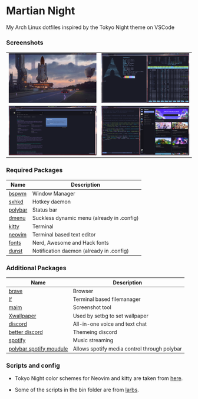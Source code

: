 # Martian Night
My Arch Linux dotfiles inspired by the Tokyo Night theme on VSCode


### Screenshots
| | |
|---|---|
| <img src="Screenshots/pic-selected-210827-1715-24.png" width=100% height=100% > | <img src="Screenshots/pic-selected-210827-1747-06.png" width=100% height=100%> |
| <img src="Screenshots/pic-selected-210827-1732-41.png" width=100% height=100%>  | <img src="Screenshots/pic-selected-210827-1722-36.png" width=100% height=100%> |



### Required Packages


| Name   | Description |
|---|---|
| [bspwm](https://archlinux.org/packages/community/x86_64/bspwm) | Window Manager  |
| [sxhkd](https://aur.archlinux.org/packages/sxhkd-git) | Hotkey daemon  |
| [polybar](https://aur.archlinux.org/packages/polybar) | Status bar |
| [dmenu](https://tools.suckless.org/dmenu/) | Suckless dynamic menu (already in .config) |
| [kitty](https://archlinux.org/packages/community/x86_64/kitty) | Terminal |
| [neovim](https://archlinux.org/packages/community/x86_64/neovim) | Terminal based text editor |
| [fonts](https://aur.archlinux.org/packages/nerd-fonts-hack) | Nerd, Awesome and Hack fonts |
| [dunst](https://aur.archlinux.org/packages/dunst-git) | Notification daemon (already in .config) |


### Additional Packages


| Name  | Description |
|---|---|
| [brave](https://aur.archlinux.org/packages/brave-bin) | Browser |
| [lf](https://aur.archlinux.org/packages/lf) | Terminal based filemanager |
| [maim](https://aur.archlinux.org/packages/maim-git) | Screenshot tool |
| [Xwallpaper](https://aur.archlinux.org/packages/xwallpaper-git) | Used by setbg to set wallpaper |
| [discord](https://archlinux.org/packages/community/x86_64/discord) | All-in-one voice and text chat |
| [better discord](https://betterdiscord.app) | Themeing discord |
| [spotify](https://aur.archlinux.org/packages/spotify) | Music streaming |
| [polybar spotify moudule](https://github.com/mihirlad55/polybar-spotify-module) | Allows spotify media control through polybar |


### Scripts and config

- Tokyo Night color schemes for Neovim and kitty are taken from [here](https://github.com/enkia/tokyo-night-vscode-theme).

- Some of the scripts in the bin folder are from [larbs](https://github.com/LukeSmithxyz/LARBS).

